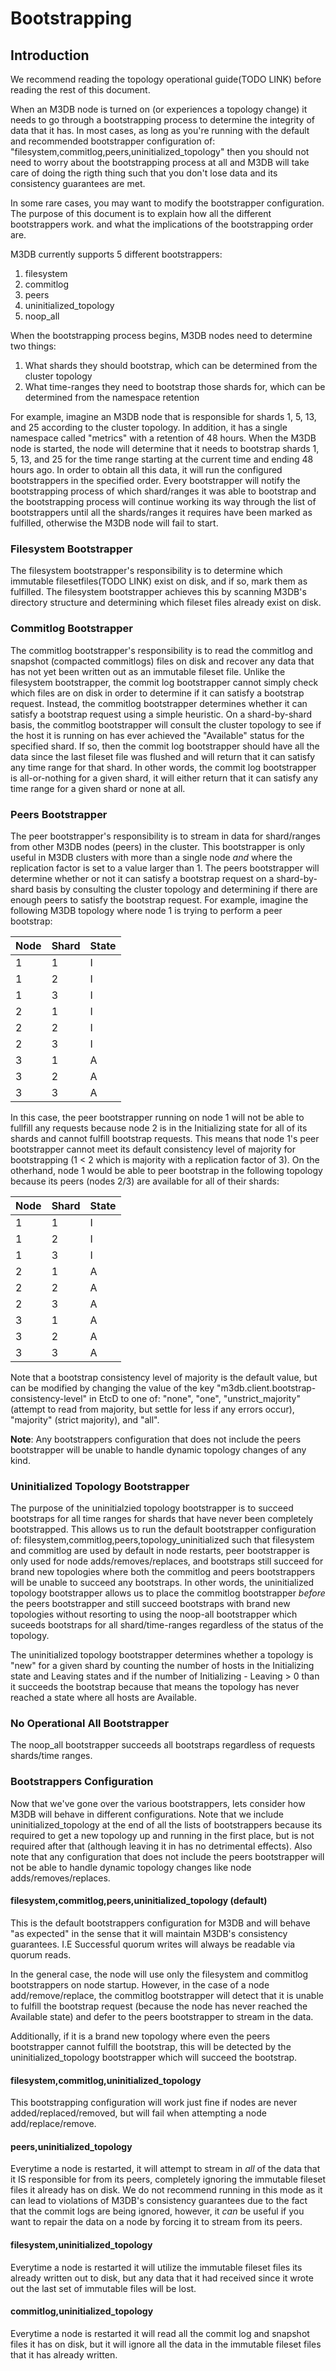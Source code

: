 # Bootstrapping

## Introduction

We recommend reading the topology operational guide(TODO LINK) before reading the rest of this document.

When an M3DB node is turned on (or experiences a topology change) it needs to go through a bootstrapping process to determine the integrity of data that it has. In most cases, as long as you're running with the default and recommended bootstrapper configuration of: "filesystem,commitlog,peers,uninitialized_topology" then you should not need to worry about the bootstrapping process at all and M3DB will take care of doing the rigth thing such that you don't lose data and its consistency guarantees are met.

In some rare cases, you may want to modify the bootstrapper configuration. The purpose of this document is to explain how all the different bootstrappers work. and what the implications of the bootstrapping order are.

M3DB currently supports 5 different bootstrappers:

1. filesystem
2. commitlog
3. peers
4. uninitialized_topology
5. noop_all

When the bootstrapping process begins, M3DB nodes need to determine two things:

1. What shards they should bootstrap, which can be determined from the cluster topology
2. What time-ranges they need to bootstrap those shards for, which can be determined from the namespace retention

For example, imagine an M3DB node that is responsible for shards 1, 5, 13, and 25 according to the cluster topology. In addition, it has a single namespace called "metrics" with a retention of 48 hours. When the M3DB node is started, the node will determine that it needs to bootstrap shards 1, 5, 13, and 25 for the time range starting at the current time and ending 48 hours ago. In order to obtain all this data, it will run the configured bootstrappers in the specified order. Every bootstrapper will notify the bootstrapping process of which shard/ranges it was able to bootstrap and the bootstrapping process will continue working its way through the list of bootstrappers until all the shards/ranges it requires have been marked as fulfilled, otherwise the M3DB node will fail to start.

### Filesystem Bootstrapper

The filesystem bootstrapper's responsibility is to determine which immutable filesetfiles(TODO LINK) exist on disk, and if so, mark them as fulfilled. The filesystem bootstrapper achieves this by scanning M3DB's directory structure and determining which fileset files already exist on disk.

### Commitlog Bootstrapper

The commitlog bootstrapper's responsibility is to read the commitlog and snapshot (compacted commitlogs) files on disk and recover any data that has not yet been written out as an immutable fileset file. Unlike the filesystem bootstrapper, the commit log bootstrapper cannot simply check which files are on disk in order to determine if it can satisfy a bootstrap request. Instead, the commitlog bootstrapper determines whether it can satisfy a bootstrap request using a simple heuristic. On a shard-by-shard basis, the commitlog bootstrapper will consult the cluster topology to see if the host it is running on has ever achieved the "Available" status for the specified shard. If so, then the commit log bootstrapper should have all the data since the last fileset file was flushed and will return that it can satisfy any time range for that shard. In other words, the commit log bootstrapper is all-or-nothing for a given shard, it will either return that it can satisfy any time range for a given shard or none at all.

### Peers Bootstrapper

The peer bootstrapper's responsibility is to stream in data for shard/ranges from other M3DB nodes (peers) in the cluster. This bootstrapper is only useful in M3DB clusters with more than a single node *and* where the replication factor is set to a value larger than 1. The peers bootstrapper will determine whether or not it can satisfy a bootstrap request on a shard-by-shard basis by consulting the cluster topology and determining if there are enough peers to satisfy the bootstrap request. For example, imagine the following M3DB topology where node 1 is trying to perform a peer bootstrap:

| Node | Shard | State |
|------|-------|-------|
|  1   |   1   |   I   |
|  1   |   2   |   I   |
|  1   |   3   |   I   |
|  2   |   1   |   I   |
|  2   |   2   |   I   |
|  2   |   3   |   I   |
|  3   |   1   |   A   |
|  3   |   2   |   A   |
|  3   |   3   |   A   |

In this case, the peer bootstrapper running on node 1 will not be able to fullfill any requests because node 2 is in the Initializing state for all of its shards and cannot fulfill bootstrap requests. This means that node 1's peer bootstrapper cannot meet its default consistency level of majority for bootstrapping (1 < 2 which is majority with a replication factor of 3). On the otherhand, node 1 would be able to peer bootstrap in the following topology because its peers (nodes 2/3) are available for all of their shards:

| Node | Shard | State |
|------|-------|-------|
|  1   |   1   |   I   |
|  1   |   2   |   I   |
|  1   |   3   |   I   |
|  2   |   1   |   A   |
|  2   |   2   |   A   |
|  2   |   3   |   A   |
|  3   |   1   |   A   |
|  3   |   2   |   A   |
|  3   |   3   |   A   |

Note that a bootstrap consistency level of majority is the default value, but can be modified by changing the value of the key "m3db.client.bootstrap-consistency-level" in EtcD to one of: "none", "one", "unstrict_majority" (attempt to read from majority, but settle for less if any errors occur), "majority" (strict majority), and "all".

**Note**: Any bootstrappers configuration that does not include the peers bootstrapper will be unable to handle dynamic topology changes of any kind.

### Uninitialized Topology Bootstrapper

The purpose of the uninitialzied topology bootstrapper is to succeed bootstraps for all time ranges for shards that have never been completely bootstrapped. This allows us to run the default bootstrapper configuration of: filesystem,commitlog,peers,topology_uninitialized such that filesystem and commitlog are used by default in node restarts, peer bootstrapper is only used for node adds/removes/replaces, and bootstraps still succeed for brand new topologies where both the commitlog and peers bootstrappers will be unable to succeed any bootstraps. In other words, the uninitialized topology bootstrapper allows us to place the commitlog bootstrapper *before* the peers bootstrapper and still succeed bootstraps with brand new topologies without resorting to using the noop-all bootstrapper which suceeds bootstraps for all shard/time-ranges regardless of the status of the topology.

The uninitialized topology bootstrapper determines whether a topology is "new" for a given shard by counting the number of hosts in the Initializing state and Leaving states and if the number of Initializing - Leaving > 0 than it succeeds the bootstrap because that means the topology has never reached a state where all hosts are Available.

### No Operational All Bootstrapper

The noop_all bootstrapper succeeds all bootstraps regardless of requests shards/time ranges.

### Bootstrappers Configuration

Now that we've gone over the various bootstrappers, lets consider how M3DB will behave in different configurations. Note that we include uninitialized_topology at the end of all the lists of bootstrappers because its required to get a new topology up and running in the first place, but is not required after that (although leaving it in has no detrimental effects). Also note that any configuration that does not include the peers bootstrapper will not be able to handle dynamic topology changes like node adds/removes/replaces.

#### filesystem,commitlog,peers,uninitialized_topology (default)

This is the default bootstrappers configuration for M3DB and will behave "as expected" in the sense that it will maintain M3DB's consistency guarantees. I.E Successful quorum writes will always be readable via quorum reads.

In the general case, the node will use only the filesystem and commitlog bootstrappers on node startup. However, in the case of a node add/remove/replace, the commitlog bootstrapper will detect that it is unable to fulfill the bootstrap request (because the node has never reached the Available state) and defer to the peers bootstrapper to stream in the data.

Additionally, if it is a brand new topology where even the peers bootstrapper cannot fulfill the bootstrap, this will be detected by the uninitialized_topology bootstrapper which will succeed the bootstrap.

#### filesystem,commitlog,uninitialized_topology

This bootstrapping configuration will work just fine if nodes are never added/replaced/removed, but will fail when attempting a node add/replace/remove.

#### peers,uninitialized_topology

Everytime a node is restarted, it will attempt to stream in *all* of the data that it IS responsible for from its peers, completely ignoring the immutable fileset files it already has on disk. We do not recommend running in this mode as it can lead to violations of M3DB's consistency guarantees due to the fact that the commit logs are being ignored, however, it *can* be useful if you want to repair the data on a node by forcing it to stream from its peers.

#### filesystem,uninitialized_topology

Everytime a node is restarted it will utilize the immutable fileset files its already written out to disk, but any data that it had received since it wrote out the last set of immutable files will be lost.

#### commitlog,uninitialized_topology

Everytime a node is restarted it will read all the commit log and snapshot files it has on disk, but it will ignore all the data in the immutable fileset files that it has already written.
